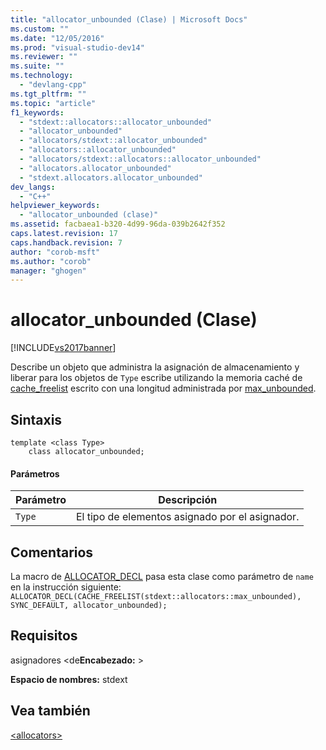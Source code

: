 ```yaml
---
title: "allocator_unbounded (Clase) | Microsoft Docs"
ms.custom: ""
ms.date: "12/05/2016"
ms.prod: "visual-studio-dev14"
ms.reviewer: ""
ms.suite: ""
ms.technology: 
  - "devlang-cpp"
ms.tgt_pltfrm: ""
ms.topic: "article"
f1_keywords: 
  - "stdext::allocators::allocator_unbounded"
  - "allocator_unbounded"
  - "allocators/stdext::allocator_unbounded"
  - "allocators::allocator_unbounded"
  - "allocators/stdext::allocators::allocator_unbounded"
  - "allocators.allocator_unbounded"
  - "stdext.allocators.allocator_unbounded"
dev_langs: 
  - "C++"
helpviewer_keywords: 
  - "allocator_unbounded (clase)"
ms.assetid: facbaea1-b320-4d99-96da-039b2642f352
caps.latest.revision: 17
caps.handback.revision: 7
author: "corob-msft"
ms.author: "corob"
manager: "ghogen"
---
```

# allocator_unbounded (Clase)
[!INCLUDE[vs2017banner](../assembler/inline/includes/vs2017banner.md)]

Describe un objeto que administra la asignación de almacenamiento y liberar para los objetos de `Type` escribe utilizando la memoria caché de [cache\_freelist](../standard-library/cache-freelist-class.md) escrito con una longitud administrada por [max\_unbounded](../standard-library/max-unbounded-class.md).  
  
## Sintaxis  
  
```  
template <class Type>  
    class allocator_unbounded;  
```  
  
#### Parámetros  
  
|Parámetro|Descripción|  
|---------------|-----------------|  
|`Type`|El tipo de elementos asignado por el asignador.|  
  
## Comentarios  
 La macro de [ALLOCATOR\_DECL](../Topic/ALLOCATOR_DECL%20\(%3Callocators%3E\).md) pasa esta clase como parámetro de `name` en la instrucción siguiente: `ALLOCATOR_DECL(CACHE_FREELIST(stdext::allocators::max_unbounded), SYNC_DEFAULT, allocator_unbounded);`  
  
## Requisitos  
 asignadores \<de**Encabezado:** \>  
  
 **Espacio de nombres:** stdext  
  
## Vea también  
 [\<allocators\>](../standard-library/allocators-header.md)